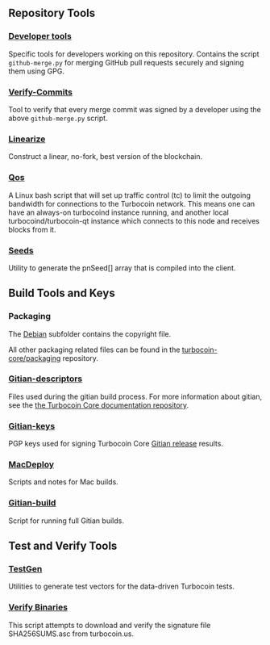 Repository Tools
---------------------

### [Developer tools](/contrib/devtools) ###
Specific tools for developers working on this repository.
Contains the script `github-merge.py` for merging GitHub pull requests securely and signing them using GPG.

### [Verify-Commits](/contrib/verify-commits) ###
Tool to verify that every merge commit was signed by a developer using the above `github-merge.py` script.

### [Linearize](/contrib/linearize) ###
Construct a linear, no-fork, best version of the blockchain.

### [Qos](/contrib/qos) ###

A Linux bash script that will set up traffic control (tc) to limit the outgoing bandwidth for connections to the Turbocoin network. This means one can have an always-on turbocoind instance running, and another local turbocoind/turbocoin-qt instance which connects to this node and receives blocks from it.

### [Seeds](/contrib/seeds) ###
Utility to generate the pnSeed[] array that is compiled into the client.

Build Tools and Keys
---------------------

### Packaging ###
The [Debian](/contrib/debian) subfolder contains the copyright file.

All other packaging related files can be found in the [turbocoin-core/packaging](https://github.com/turbocoin-core/packaging) repository.

### [Gitian-descriptors](/contrib/gitian-descriptors) ###
Files used during the gitian build process. For more information about gitian, see the [the Turbocoin Core documentation repository](https://github.com/turbocoin-core/docs).

### [Gitian-keys](/contrib/gitian-keys)
PGP keys used for signing Turbocoin Core [Gitian release](/doc/release-process.md) results.

### [MacDeploy](/contrib/macdeploy) ###
Scripts and notes for Mac builds. 

### [Gitian-build](/contrib/gitian-build.py) ###
Script for running full Gitian builds.

Test and Verify Tools 
---------------------

### [TestGen](/contrib/testgen) ###
Utilities to generate test vectors for the data-driven Turbocoin tests.

### [Verify Binaries](/contrib/verifybinaries) ###
This script attempts to download and verify the signature file SHA256SUMS.asc from turbocoin.us.
